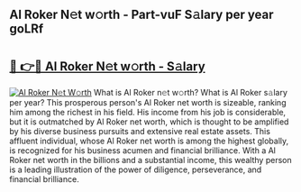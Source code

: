## Al Roker N𝚎t w𝚘rth - Part-vuF S𝚊lary per year goLRf

# <h2><a href="http://gc1hpud.nevu.top/?p=Al+Roker">🔗 👉🔴 Al Roker N𝚎t w𝚘rth - S𝚊lary</a></h2>

[![Al Roker N𝚎t W𝚘rth](https://i.imgur.com/Oavwk0R.jpeg)](http://gc1hpud.nevu.top/?p=Al+Roker)
What is Al Roker n𝚎t w𝚘rth? What is Al Roker s𝚊lary per year?
This prosperous person's Al Roker net worth is sizeable, ranking him among the richest in his field. His income from his job is considerable, but it is outmatched by Al Roker net worth, which is thought to be amplified by his diverse business pursuits and extensive real estate assets. This affluent individual, whose Al Roker net worth is among the highest globally, is recognized for his business acumen and financial brilliance. With a Al Roker net worth in the billions and a substantial income, this wealthy person is a leading illustration of the power of diligence, perseverance, and financial brilliance.
